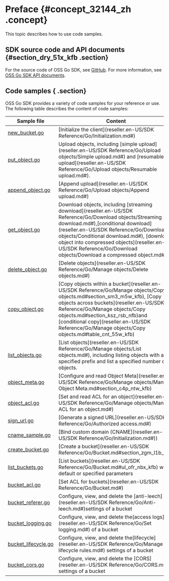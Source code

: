 # Preface {#concept_32144_zh .concept}

This topic describes how to use code samples.

## SDK source code and API documents {#section_dry_51x_kfb .section}

For the source code of OSS Go SDK, see [GitHub](https://github.com/aliyun/aliyun-oss-go-sdk). For more information, see [OSS Go SDK API documents](https://godoc.org/github.com/aliyun/aliyun-oss-go-sdk/oss).

## Code samples { .section}

OSS Go SDK provides a variety of code samples for your reference or use. The following table describes the content of code samples:

|Sample file|Content|
|-----------|-------|
| [new\_bucket.go](https://github.com/aliyun/aliyun-oss-go-sdk/blob/master/sample/new_bucket.go) | [Initialize the client](reseller.en-US/SDK Reference/Go/Initialization.md#)|
| [put\_object.go](https://github.com/aliyun/aliyun-oss-go-sdk/blob/master/sample/put_object.go) |Upload objects, including [simple upload](reseller.en-US/SDK Reference/Go/Upload objects/Simple upload.md#) and [resumable upload](reseller.en-US/SDK Reference/Go/Upload objects/Resumable upload.md#).|
| [append\_object.go](https://github.com/aliyun/aliyun-oss-go-sdk/blob/master/sample/append_object.go) |[Append upload](reseller.en-US/SDK Reference/Go/Upload objects/Append upload.md#) |
| [get\_object.go](https://github.com/aliyun/aliyun-oss-go-sdk/blob/master/sample/get_object.go) |Download objects, including [streaming download](reseller.en-US/SDK Reference/Go/Download objects/Streaming download.md#),[conditional download](reseller.en-US/SDK Reference/Go/Download objects/Conditional download.md#), [download object into compressed objects](reseller.en-US/SDK Reference/Go/Download objects/Download a compressed object.md#)|
| [delete\_object.go](https://github.com/aliyun/aliyun-oss-go-sdk/blob/master/sample/delete_object.go) | [Delete objects](reseller.en-US/SDK Reference/Go/Manage objects/Delete objects.md#)|
| [copy\_object.go](https://github.com/aliyun/aliyun-oss-go-sdk/blob/master/sample/copy_object.go) |[Copy objects within a bucket](reseller.en-US/SDK Reference/Go/Manage objects/Copy objects.md#section_sm3_m5w_kfb), [Copy objects across buckets](reseller.en-US/SDK Reference/Go/Manage objects/Copy objects.md#section_ksz_rsb_nfb)and [conditional copy](reseller.en-US/SDK Reference/Go/Manage objects/Copy objects.md#table_cnt_55w_kfb)|
| [list\_objects.go](https://github.com/aliyun/aliyun-oss-go-sdk/blob/master/sample/list_objects.go) | [List objects](reseller.en-US/SDK Reference/Go/Manage objects/List objects.md#), including listing objects with a specified prefix and list a specified number of objects.|
| [object\_meta.go](https://github.com/aliyun/aliyun-oss-go-sdk/blob/master/sample/object_meta.go) |[Configure and read Object Meta](reseller.en-US/SDK Reference/Go/Manage objects/Manage Object Meta.md#section_c4p_ntw_kfb)|
| [object\_acl.go](https://github.com/aliyun/aliyun-oss-go-sdk/blob/master/sample/object_acl.go) | [Set and read ACL for an object](reseller.en-US/SDK Reference/Go/Manage objects/Manage ACL for an object.md#)|
| [sign\_url.go](https://github.com/aliyun/aliyun-oss-go-sdk/blob/master/sample/sign_url.go) | [Generate a signed URL](reseller.en-US/SDK Reference/Go/Authorized access.md#) |
| [cname\_sample.go](https://github.com/aliyun/aliyun-oss-go-sdk/blob/master/sample/cname_sample.go) |[Bind custom domain \(CNAME](reseller.en-US/SDK Reference/Go/Initialization.md#)\)|
| [create\_bucket.go](https://github.com/aliyun/aliyun-oss-go-sdk/blob/master/sample/create_bucket.go) | [Create a bucket](reseller.en-US/SDK Reference/Go/Bucket.md#section_zgm_l1b_kfb)|
| [list\_buckets.go](https://github.com/aliyun/aliyun-oss-go-sdk/blob/master/sample/list_buckets.go) | [List buckets](reseller.en-US/SDK Reference/Go/Bucket.md#ul_ofr_nbx_kfb) with default or specified parameters|
| [bucket\_acl.go](https://github.com/aliyun/aliyun-oss-go-sdk/blob/master/sample/bucket_acl.go) | [Set ACL for buckets](reseller.en-US/SDK Reference/Go/Bucket.md#) |
| [bucket\_referer.go](https://github.com/aliyun/aliyun-oss-go-sdk/blob/master/sample/bucket_referer.go) |Configure, view, and delete the [anti-leech](reseller.en-US/SDK Reference/Go/Anti-leech.md#)settings of a bucket|
| [bucket\_logging.go](https://github.com/aliyun/aliyun-oss-go-sdk/blob/master/sample/bucket_logging.go) |Configure, view, and delete the[access logs](reseller.en-US/SDK Reference/Go/Set logging.md#) of a bucket|
| [bucket\_lifecycle.go](https://github.com/aliyun/aliyun-oss-go-sdk/blob/master/sample/bucket_lifecycle.go) |Configure, view, and delete the[lifecycle](reseller.en-US/SDK Reference/Go/Manage lifecycle rules.md#) settings of a bucket|
| [bucket\_cors.go](https://github.com/aliyun/aliyun-oss-go-sdk/blob/master/sample/bucket_cors.go) |Configure, view, and delete the [CORS](reseller.en-US/SDK Reference/Go/CORS.md#) settings of a bucket|

